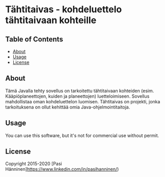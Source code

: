 # Tähtitaivas - kohdeluettelo tähtitaivaan kohteille

## Table of Contents

- [About](#about)
- [Usage](#usage)
- [License](#license)

## About <a name = "about"></a>

Tämä Javalla tehty sovellus on tarkoitettu tähtitaivaan kohteiden (esim. Kääpiöplaneettojen, kuiden ja planeettojen) luetteloimiseen. Sovellus mahdollistaa oman kohdeluettelon luomisen. Tähtitaivas on projekti, jonka tarkoituksena on ollut kehittää omia Java-ohjelmointitaitoja.

## Usage <a name = "license"></a>

You can use this software, but it's not for commercial use without permit.

## License <a name = "license"></a>

Copyright 2015-2020 [Pasi Hänninen]https://www.linkedin.com/in/pasihanninen/)